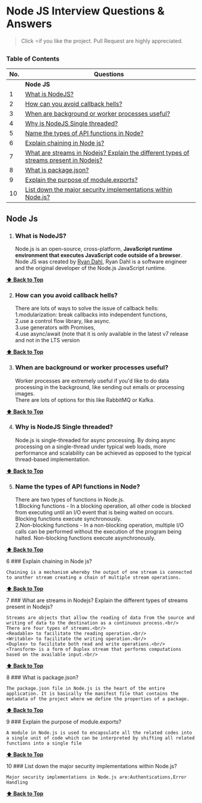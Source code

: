 # Node JS Interview Questions & Answers

> Click :star:if you like the project. Pull Request are highly appreciated.

### Table of Contents

| No. | Questions                                                                                                                                                                      |
| --- | ------------------------------------------------------------------------------------------------------------------------------------------------------------------------------ |
|     | **Node JS**                                                                                                                                                                    |
| 1   | [What is NodeJS?](#what-is-nodejs)                                                                                                                                             |
| 2   | [How can you avoid callback hells?](#how-can-you-avoid-callback-hells)                                                                                                         |
| 3   | [When are background or worker processes useful?](#when-are-background-or-worker-processes-useful)                                                                             |
| 4   | [Why is NodeJS Single threaded?](#why-is-nodejs-single-threaded)                                                                                                               |
| 5   | [Name the types of API functions in Node?](#name-the-types-of-api-functions-in-node)                                                                                           |
| 6   | [Explain chaining in Node js?](#explain-chaining-in-node-js)                                                                                                                   |
| 7   | [What are streams in Nodejs? Explain the different types of streams present in Nodejs?](#what-are-streams-in-nodejs?-explain-the-different-types-of-streams-present-in-nodejs) |
| 8   | [What is package.json?](#what-is-package.json)                                                                                                                                 |
| 9   | [Explain the purpose of module.exports?](#explain-the-purpose-of-module.exports)                                                                                               |
| 10  | [List down the major security implementations within Node.js?](#list-down-the-major-security-implementations-within-node.js)                                                   |

## Node Js

1. ### What is NodeJS?

   Node.js is an open-source, cross-platform, **JavaScript runtime environment that executes JavaScript code outside of a browser**. Node JS was created by [Ryan Dahl](https://github.com/ry), Ryan Dahl is a software engineer and the original developer of the Node.js JavaScript runtime.

**[⬆ Back to Top](#table-of-contents)**

2. ### How can you avoid callback hells?

   There are lots of ways to solve the issue of callback hells: <br /> 1.modularization: break callbacks into independent functions, <br /> 2.use a control flow library, like async. <br /> 3.use generators with Promises, <br /> 4.use async/await (note that it is only available in the latest v7 release and not in the LTS version

**[⬆ Back to Top](#table-of-contents)**

3. ### When are background or worker processes useful?

   Worker processes are extremely useful if you'd like to do data processing in the background, like sending out emails or processing images.
   <br/>
   There are lots of options for this like RabbitMQ or Kafka.

**[⬆ Back to Top](#table-of-contents)**

4. ### Why is NodeJS Single threaded?

   Node.js is single-threaded for async processing. By doing async processing on a single-thread under typical web loads, more performance and scalability can be achieved as opposed to the typical thread-based implementation.

**[⬆ Back to Top](#table-of-contents)**

5. ### Name the types of API functions in Node?

   There are two types of functions in Node.js. <br/>
   1.Blocking functions - In a blocking operation, all other code is blocked from executing until an I/O event that is being waited on occurs. Blocking functions execute synchronously. <br/>2.Non-blocking functions - In a non-blocking operation, multiple I/O calls can be performed without the execution of the program being halted. Non-blocking functions execute asynchronously.

**[⬆ Back to Top](#table-of-contents)**

6 ### Explain chaining in Node js?

    Chaining is a mechanism whereby the output of one stream is connected to another stream creating a chain of multiple stream operations.

**[⬆ Back to Top](#table-of-contents)**

7 ### What are streams in Nodejs? Explain the different types of streams present in Nodejs?

    Streams are objects that allow the reading of data from the source and writing of data to the destination as a continuous process.<br/>
    There are four types of streams.<br/>
    <Readable> to facilitate the reading operation.<br/>
    <Writable> to facilitate the writing operation.<br/>
    <Duplex> to facilitate both read and write operations.<br/>
    <Transform> is a form of Duplex stream that performs computations based on the available input.<br/>

**[⬆ Back to Top](#table-of-contents)**

8 ### What is package.json?

    The package.json file in Node.js is the heart of the entire application. It is basically the manifest file that contains the metadata of the project where we define the properties of a package.

**[⬆ Back to Top](#table-of-contents)**

9 ### Explain the purpose of module.exports?

    A module in Node.js is used to encapsulate all the related codes into a single unit of code which can be interpreted by shifting all related functions into a single file

**[⬆ Back to Top](#table-of-contents)**

10 ### List down the major security implementations within Node.js?

    Major security implementations in Node.js are:Authentications,Error Handling

**[⬆ Back to Top](#table-of-contents)**
